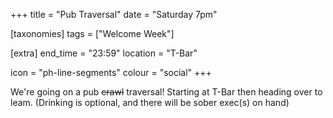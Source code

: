 +++
title = "Pub Traversal"
date = "Saturday 7pm"

[taxonomies]
tags = ["Welcome Week"]

[extra]
end_time = "23:59"
location = "T-Bar"

icon = "ph-line-segments"
colour = "social"
+++

We're going on a pub ~~crawl~~ traversal! Starting at T-Bar then heading over to leam. (Drinking is optional, and there will be sober exec(s) on hand)